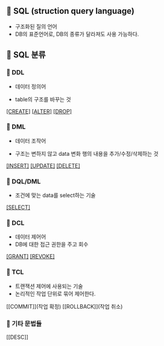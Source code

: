 ## 🌈 SQL (struction query language)

- 구조화된 질의 언어
- DB의 표준언어로, DB의 종류가 달라져도 사용 가능하다.

## 🌈 SQL 분류
### 📌 DDL
+ 데이터 정의어
- table의 구조를 바꾸는 것

[[CREATE]](생성)
[[ALTER]](변경)
[[DROP]](삭제)

### 📌 DML
+ 데이터 조작어
- 구조는 변하지 않고 data 변화 행의 내용을 추가/수정/삭제하는 것

 [[INSERT]](추가)
 [[UPDATE]](수정)
 [[DELETE]](삭제)

### 📌 DQL/DML

- 조건에 맞는 data를 select하는 기술

[[SELECT]](추출)

### 📌 DCL
+ 데이터 제어어
+ DB에 대한 접근 권한을 주고 회수

[[GRANT]](권한부여)
[[REVOKE]](권한회수)

### 📌 TCL
+ 트랜잭션 제어에 사용되는 기술
+ 논리적인 작업 단위로 묶어 제어한다.

[[COMMIT]](작업 확정)
[[ROLLBACK]](작업 취소)

### 📌 기타 문법들
[[DESC]]